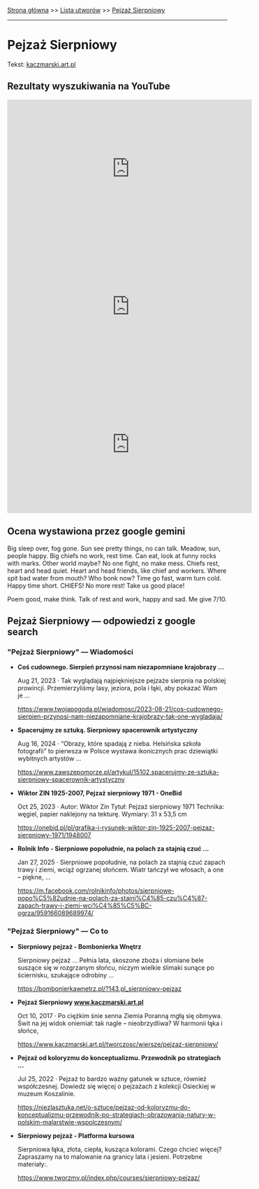 [Strona główna](../index.md) >> [Lista utworów](../list.md) >> [Pejzaż Sierpniowy](406.md)

---

# Pejzaż Sierpniowy

Tekst: [kaczmarski.art.pl](https://www.kaczmarski.art.pl/tworczosc/wiersze/pejzaz-sierpniowy/)

## Rezultaty wyszukiwania na YouTube

<iframe width="560" height="315" src="https://www.youtube.com/embed/xDxAR_JYAL4?si=IdontcarewhotheIRSsendsImnotpayingtaxes" title="YouTube video player" frameborder="0" allow="accelerometer; autoplay; clipboard-write; encrypted-media; gyroscope; picture-in-picture; web-share" referrerpolicy="strict-origin-when-cross-origin" allowfullscreen></iframe>

<iframe width="560" height="315" src="https://www.youtube.com/embed/DTLWv8sv6wc?si=IdontcarewhotheIRSsendsImnotpayingtaxes" title="YouTube video player" frameborder="0" allow="accelerometer; autoplay; clipboard-write; encrypted-media; gyroscope; picture-in-picture; web-share" referrerpolicy="strict-origin-when-cross-origin" allowfullscreen></iframe>

<iframe width="560" height="315" src="https://www.youtube.com/embed/g58ARITfujI?si=IdontcarewhotheIRSsendsImnotpayingtaxes" title="YouTube video player" frameborder="0" allow="accelerometer; autoplay; clipboard-write; encrypted-media; gyroscope; picture-in-picture; web-share" referrerpolicy="strict-origin-when-cross-origin" allowfullscreen></iframe>

## Ocena wystawiona przez google gemini

Big sleep over, fog gone. Sun see pretty things, no can talk. Meadow, sun, people happy. Big chiefs no work, rest time. Can eat, look at funny rocks with marks. Other world maybe? No one fight, no make mess. Chiefs rest, heart and head quiet. Heart and head friends, like chief and workers. Where spit bad water from mouth? Who bonk now? Time go fast, warm turn cold. Happy time short. CHIEFS! No more rest! Take us good place!

Poem good, make think. Talk of rest and work, happy and sad. Me give 7/10.


## Pejzaż Sierpniowy — odpowiedzi z google search

### "Pejzaż Sierpniowy" — Wiadomości

- **Coś cudownego. Sierpień przynosi nam niezapomniane krajobrazy ...**

    Aug 21, 2023  ·  Tak wyglądają najpiękniejsze pejzaże sierpnia na polskiej prowincji. Przemierzyliśmy lasy, jeziora, pola i łąki, aby pokazać Wam je ... 

   <https://www.twojapogoda.pl/wiadomosc/2023-08-21/cos-cudownego-sierpien-przynosi-nam-niezapomniane-krajobrazy-tak-one-wygladaja/>
- **Spacerujmy ze sztuką. Sierpniowy spacerownik artystyczny**

    Aug 16, 2024  ·  “Obrazy, które spadają z nieba. Helsińska szkoła fotografii” to pierwsza w Polsce wystawa ikonicznych prac dziewiątki wybitnych artystów ... 

   <https://www.zawszepomorze.pl/artykul/15102,spacerujmy-ze-sztuka-sierpniowy-spacerownik-artystyczny>
- **Wiktor ZIN 1925-2007, Pejzaż sierpniowy 1971 - OneBid**

    Oct 25, 2023  ·  Autor: Wiktor Zin Tytuł: Pejzaż sierpniowy 1971 Technika: węgiel, papier naklejony na tekturę. Wymiary: 31 x 53,5 cm 

   <https://onebid.pl/pl/grafika-i-rysunek-wiktor-zin-1925-2007-pejzaz-sierpniowy-1971/1948007>
- **Rolnik Info - Sierpniowe popołudnie, na polach za stajnią czuć ...**

    Jan 27, 2025  ·  Sierpniowe popołudnie, na polach za stajnią czuć zapach trawy i ziemi, wciąż ogrzanej słońcem. Wiatr tańczył we włosach, a one – piękne, ... 

   <https://m.facebook.com/rolnikinfo/photos/sierpniowe-popo%C5%82udnie-na-polach-za-stajni%C4%85-czu%C4%87-zapach-trawy-i-ziemi-wci%C4%85%C5%BC-ogrza/959166089689974/>

### "Pejzaż Sierpniowy" — Co to

- **Sierpniowy pejzaż - Bombonierka Wnętrz**

    Sierpniowy pejzaż ... Pełnia lata, skoszone zboża i słomiane bele suszące się w rozgrzanym słońcu, niczym wielkie ślimaki sunące po ściernisku, szukające odrobiny ... 

   <https://bombonierkawnetrz.pl/?143,pl_sierpniowy-pejzaz>
- **Pejzaż Sierpniowy www.kaczmarski.art.pl**

    Oct 10, 2017  ·  Po ciężkim śnie senna Ziemia Poranną mgłą się obmywa. Świt na jej widok oniemiał: tak nagle – nieobrzydliwa? W harmonii łąka i słońce, 

   <https://www.kaczmarski.art.pl/tworczosc/wiersze/pejzaz-sierpniowy/>
- **Pejzaż od koloryzmu do konceptualizmu. Przewodnik po strategiach ...**

    Jul 25, 2022  ·  Pejzaż to bardzo ważny gatunek w sztuce, również współczesnej. Dowiedz się więcej o pejzażach z kolekcji Osieckiej w muzeum Koszalinie. 

   <https://niezlasztuka.net/o-sztuce/pejzaz-od-koloryzmu-do-konceptualizmu-przewodnik-po-strategiach-obrazowania-natury-w-polskim-malarstwie-wspolczesnym/>
- **Sierpniowy pejzaż - Platforma kursowa**

    Sierpniowa łąka, złota, ciepła, kusząca kolorami. Czego chcieć więcej? Zapraszamy na to malowanie na granicy lata i jesieni. Potrzebne materiały:. 

   <https://www.tworzmy.pl/index.php/courses/sierpniowy-pejzaz/>

